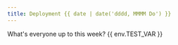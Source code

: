 ```yaml
---
title: Deployment {{ date | date('dddd, MMMM Do') }}
---
```

What's everyone up to this week? {{ env.TEST_VAR }}